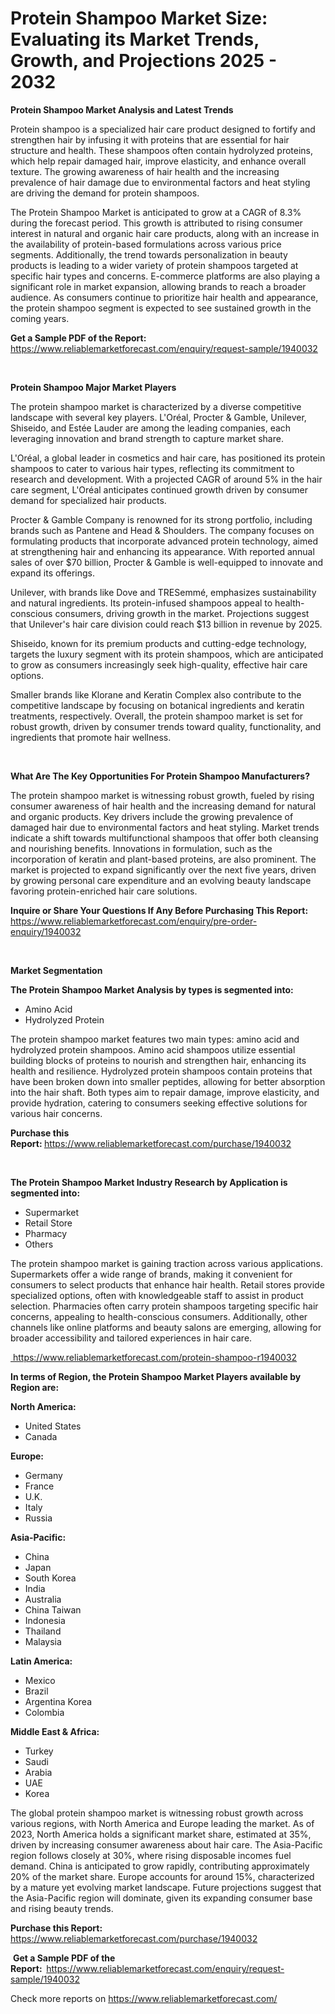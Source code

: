 <p><h1>Protein Shampoo Market Size: Evaluating its Market Trends, Growth, and Projections 2025 - 2032</h1></p><p><strong>Protein Shampoo Market Analysis and Latest Trends</strong></p>
<p><p>Protein shampoo is a specialized hair care product designed to fortify and strengthen hair by infusing it with proteins that are essential for hair structure and health. These shampoos often contain hydrolyzed proteins, which help repair damaged hair, improve elasticity, and enhance overall texture. The growing awareness of hair health and the increasing prevalence of hair damage due to environmental factors and heat styling are driving the demand for protein shampoos.</p><p>The Protein Shampoo Market is anticipated to grow at a CAGR of 8.3% during the forecast period. This growth is attributed to rising consumer interest in natural and organic hair care products, along with an increase in the availability of protein-based formulations across various price segments. Additionally, the trend towards personalization in beauty products is leading to a wider variety of protein shampoos targeted at specific hair types and concerns. E-commerce platforms are also playing a significant role in market expansion, allowing brands to reach a broader audience. As consumers continue to prioritize hair health and appearance, the protein shampoo segment is expected to see sustained growth in the coming years.</p></p>
<p><strong>Get a Sample PDF of the Report:&nbsp;</strong> <a href="https://www.reliablemarketforecast.com/enquiry/request-sample/1940032?utm_campaign=2397&utm_medium=2&utm_source=Github&utm_content=ia&utm_term=05042025&utm_id=protein-shampoo">https://www.reliablemarketforecast.com/enquiry/request-sample/1940032</a></p>
<p>&nbsp;</p>
<p><strong>Protein Shampoo Major Market Players</strong></p>
<p><p>The protein shampoo market is characterized by a diverse competitive landscape with several key players. L'Oréal, Procter & Gamble, Unilever, Shiseido, and Estée Lauder are among the leading companies, each leveraging innovation and brand strength to capture market share. </p><p>L'Oréal, a global leader in cosmetics and hair care, has positioned its protein shampoos to cater to various hair types, reflecting its commitment to research and development. With a projected CAGR of around 5% in the hair care segment, L'Oréal anticipates continued growth driven by consumer demand for specialized hair products.</p><p>Procter & Gamble Company is renowned for its strong portfolio, including brands such as Pantene and Head & Shoulders. The company focuses on formulating products that incorporate advanced protein technology, aimed at strengthening hair and enhancing its appearance. With reported annual sales of over $70 billion, Procter & Gamble is well-equipped to innovate and expand its offerings.</p><p>Unilever, with brands like Dove and TRESemmé, emphasizes sustainability and natural ingredients. Its protein-infused shampoos appeal to health-conscious consumers, driving growth in the market. Projections suggest that Unilever's hair care division could reach $13 billion in revenue by 2025.</p><p>Shiseido, known for its premium products and cutting-edge technology, targets the luxury segment with its protein shampoos, which are anticipated to grow as consumers increasingly seek high-quality, effective hair care options. </p><p>Smaller brands like Klorane and Keratin Complex also contribute to the competitive landscape by focusing on botanical ingredients and keratin treatments, respectively. Overall, the protein shampoo market is set for robust growth, driven by consumer trends toward quality, functionality, and ingredients that promote hair wellness.</p></p>
<p>&nbsp;</p>
<p><strong>What Are The Key Opportunities For Protein Shampoo Manufacturers?</strong></p>
<p><p>The protein shampoo market is witnessing robust growth, fueled by rising consumer awareness of hair health and the increasing demand for natural and organic products. Key drivers include the growing prevalence of damaged hair due to environmental factors and heat styling. Market trends indicate a shift towards multifunctional shampoos that offer both cleansing and nourishing benefits. Innovations in formulation, such as the incorporation of keratin and plant-based proteins, are also prominent. The market is projected to expand significantly over the next five years, driven by growing personal care expenditure and an evolving beauty landscape favoring protein-enriched hair care solutions.</p></p>
<p><strong>Inquire or Share Your Questions If Any Before Purchasing This Report:</strong> <a href="https://www.reliablemarketforecast.com/enquiry/pre-order-enquiry/1940032?utm_campaign=2397&utm_medium=2&utm_source=Github&utm_content=ia&utm_term=05042025&utm_id=protein-shampoo">https://www.reliablemarketforecast.com/enquiry/pre-order-enquiry/1940032</a></p>
<p>&nbsp;</p>
<p><strong>Market Segmentation</strong></p>
<p><strong>The Protein Shampoo Market Analysis by types is segmented into:</strong></p>
<p><ul><li>Amino Acid</li><li>Hydrolyzed Protein</li></ul></p>
<p><p>The protein shampoo market features two main types: amino acid and hydrolyzed protein shampoos. Amino acid shampoos utilize essential building blocks of proteins to nourish and strengthen hair, enhancing its health and resilience. Hydrolyzed protein shampoos contain proteins that have been broken down into smaller peptides, allowing for better absorption into the hair shaft. Both types aim to repair damage, improve elasticity, and provide hydration, catering to consumers seeking effective solutions for various hair concerns.</p></p>
<p><strong>Purchase this Report:&nbsp;</strong><a href="https://www.reliablemarketforecast.com/purchase/1940032?utm_campaign=2397&utm_medium=2&utm_source=Github&utm_content=ia&utm_term=05042025&utm_id=protein-shampoo">https://www.reliablemarketforecast.com/purchase/1940032</a></p>
<p>&nbsp;</p>
<p><strong>The Protein Shampoo Market Industry Research by Application is segmented into:</strong></p>
<p><ul><li>Supermarket</li><li>Retail Store</li><li>Pharmacy</li><li>Others</li></ul></p>
<p><p>The protein shampoo market is gaining traction across various applications. Supermarkets offer a wide range of brands, making it convenient for consumers to select products that enhance hair health. Retail stores provide specialized options, often with knowledgeable staff to assist in product selection. Pharmacies often carry protein shampoos targeting specific hair concerns, appealing to health-conscious consumers. Additionally, other channels like online platforms and beauty salons are emerging, allowing for broader accessibility and tailored experiences in hair care.</p></p>
<p><a href="https://www.reliablemarketforecast.com/protein-shampoo-r1940032?utm_campaign=2397&utm_medium=2&utm_source=Github&utm_content=ia&utm_term=05042025&utm_id=protein-shampoo">&nbsp;https://www.reliablemarketforecast.com/protein-shampoo-r1940032</a></p>
<p><strong>In terms of Region, the Protein Shampoo Market Players available by Region are:</strong></p>
<p>
    <p> <strong> North America: </strong>
        <ul>
            <li>United States</li>
            <li>Canada</li>
        </ul>
        </p> 
    <p> <strong> Europe: </strong>
        <ul>
            <li>Germany</li>
            <li>France</li>
            <li>U.K.</li>
            <li>Italy</li>
            <li>Russia</li>
        </ul>
        </p> 
    <p> <strong> Asia-Pacific: </strong>
        <ul>
            <li>China</li>
            <li>Japan</li>
            <li>South Korea</li>
            <li>India</li>
            <li>Australia</li>
            <li>China Taiwan</li>
            <li>Indonesia</li>
            <li>Thailand</li>
            <li>Malaysia</li>
        </ul>
        </p> 
    <p> <strong> Latin America: </strong>
        <ul>
            <li>Mexico</li>
            <li>Brazil</li>
            <li>Argentina Korea</li>
            <li>Colombia</li>
        </ul>
        </p> 
    <p> <strong> Middle East & Africa: </strong>
        <ul>
            <li>Turkey</li>
            <li>Saudi</li>
            <li>Arabia</li>
            <li>UAE</li>
            <li>Korea</li>
        </ul>
    </p>
    </p>
<p><p>The global protein shampoo market is witnessing robust growth across various regions, with North America and Europe leading the market. As of 2023, North America holds a significant market share, estimated at 35%, driven by increasing consumer awareness about hair care. The Asia-Pacific region follows closely at 30%, where rising disposable incomes fuel demand. China is anticipated to grow rapidly, contributing approximately 20% of the market share. Europe accounts for around 15%, characterized by a mature yet evolving market landscape. Future projections suggest that the Asia-Pacific region will dominate, given its expanding consumer base and rising beauty trends.</p></p>
<p><strong>Purchase this Report: </strong><a href="https://www.reliablemarketforecast.com/purchase/1940032?utm_campaign=2397&utm_medium=2&utm_source=Github&utm_content=ia&utm_term=05042025&utm_id=protein-shampoo">https://www.reliablemarketforecast.com/purchase/1940032</a></p>
<p>&nbsp;<strong>Get a Sample PDF of the Report:&nbsp;&nbsp;</strong><a href="https://www.reliablemarketforecast.com/enquiry/request-sample/1940032?utm_campaign=2397&utm_medium=2&utm_source=Github&utm_content=ia&utm_term=05042025&utm_id=protein-shampoo">https://www.reliablemarketforecast.com/enquiry/request-sample/1940032</a></p>
<p><strong></strong></p>
<p>Check more reports on <a href="https://www.reliablemarketforecast.com/?utm_campaign=2397&utm_medium=2&utm_source=Github&utm_content=ia&utm_term=05042025&utm_id=protein-shampoo">https://www.reliablemarketforecast.com/</a></p>